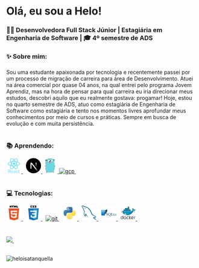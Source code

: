 <h1 align="left">Olá, eu sou a Helo! </h1>


<h3 align="left">👩‍💻 Desenvolvedora Full Stack Júnior | Estagiária em Engenharia de Software | 🎓 4º semestre de ADS</h3>

###

<h3 align="left">✨ <strong>Sobre mim:</strong></h3>

###

<p align="left">Sou uma estudante apaixonada por tecnologia e recentemente passei por um processo de migração de carreira para área de Desenvolvimento. Atuei na área comercial por quase 04 anos, na qual entrei pelo programa Jovem Aprendiz, mas na hora de pensar para qual carreira eu iria direcionar meus estudos, descobri aquilo que eu realmente gostava: progamar! Hoje, estou no quarto semestre de ADS, atuo como estagiária de Engenharia de Software como estagiária e tento nos momentos livres aprofundar meus conhecimentos por meio de cursos e práticas. Sempre em busca de evolução e com muita persistência. </p>

<h1></h1>

<h3 align="left">📚 <strong>Aprendendo:</strong></h3>


<a href="https://reactjs.org/" target="_blank" rel="noreferrer">
<img src="https://raw.githubusercontent.com/devicons/devicon/master/icons/react/react-original-wordmark.svg" alt="react" width="40" height="40"/>
</a> &nbsp;

<a href="https://nextjs.org/" target="_blank" rel="noreferrer">
  <img src="https://raw.githubusercontent.com/devicons/devicon/master/icons/nextjs/nextjs-original.svg"alt="Next.js"width="40"height="40"style={{ backgroundColor: 'black', padding: '5px', borderRadius: '5px' }}
  />
</a>

<a href="https://go.dev/" target="_blank" rel="noreferrer">
  <img src="https://raw.githubusercontent.com/devicons/devicon/master/icons/go/go-original.svg"alt="Golang"width="40"height="40"
  />
</a>

<a href="https://cloud.google.com/" target="_blank" rel="noreferrer">
<img src="https://upload.wikimedia.org/wikipedia/commons/5/51/Google_Cloud_logo.svg" alt="gcp" width="40" height="40"/>
</a> &nbsp;
  

<h1></h1>

<h3 align="left"> 💻 <strong>Tecnologias:</strong></h3>
    
<a href="https://www.w3.org/html/" target="_blank" rel="noreferrer"> 
<img src="https://raw.githubusercontent.com/devicons/devicon/master/icons/html5/html5-original-wordmark.svg" alt="html5" width="40" height="40"/>
</a> &nbsp;
    
<a href="https://www.w3schools.com/css/" target="_blank" rel="noreferrer"> 
<img src="https://raw.githubusercontent.com/devicons/devicon/master/icons/css3/css3-original-wordmark.svg" alt="css3" width="40" height="40"/> 
</a> &nbsp;

    
<a href="https://git-scm.com/" target="_blank" rel="noreferrer"> 
<img src="https://www.vectorlogo.zone/logos/git-scm/git-scm-icon.svg" alt="git" width="40" height="40"/> 
</a> &nbsp;

    
<a href="https://www.python.org" target="_blank" rel="noreferrer">
<img src="https://raw.githubusercontent.com/devicons/devicon/master/icons/python/python-original.svg" alt="python" width="40" height="40"/> 
</a> &nbsp;     

<a href="https://www.python.org" target="_blank" rel="noreferrer">
<img src="https://raw.githubusercontent.com/devicons/devicon/master/icons/mysql/mysql-original.svg" alt="mysql" width="40" height="40"/> 
</a> &nbsp;

<a href="https://www.sqlite.org/" target="_blank" rel="noreferrer">
<img src="https://raw.githubusercontent.com/devicons/devicon/master/icons/sqlite/sqlite-original-wordmark.svg" alt="sqlite" width="40" height="40"/>
</a> &nbsp;

<a href="https://www.docker.com/" target="_blank" rel="noreferrer">
<img src="https://raw.githubusercontent.com/devicons/devicon/master/icons/docker/docker-original-wordmark.svg" alt="docker" width="40" height="40"/>
</a> &nbsp;

###

<h1></h1>

<div align="left">

<a href="https://www.linkedin.com/in/helo%C3%ADsa-cristov%C3%A3o-da-silva-856398210/" alt="Linkedin" >   
<img src="https://img.shields.io/badge/Linkedin-0A66C2?style=for-the-badge&logo=Linkedin&logoColor=white"/>
</a>&nbsp;<br/><br/>
    

</div>

<p><img align="left" src="https://github-readme-stats.vercel.app/api/top-langs?username=heloisatanquella&show_icons=true&locale=en&layout=compact" alt="heloisatanquella" /></p>

  
</div>

</div>

